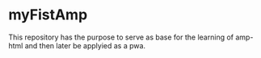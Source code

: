 # myFistAmp


This repository has the purpose to serve as base for the learning of amp-html and then later be applyied as a pwa.


